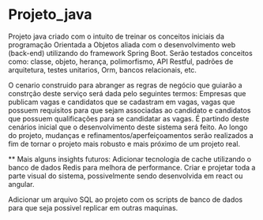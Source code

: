 # Projeto_java

Projeto java criado com o intuito de treinar os conceitos iniciais da programação Orientada a Objetos aliada com o 
desenvolvimento web (back-end) utilizando do framework Spring Boot. Serão testados conceitos como: classe, objeto, 
herança, polimorfismo, API Restful, padrões de arquitetura, testes unitarios, Orm, bancos relacionais, etc.

O cenario construido para abranger as regras de negócio que guiarão a constrção deste serviço será dada pelo seguintes 
termos: Empresas que publicam vagas e candidatos que se cadastram em vagas, vagas que possuem requisitos para que sejam 
associadas ao candidato e candidatos que possuem qualificações para se candidatar as vagas. É partindo deste cenários
inicial que o desenvolvimento deste sistema será feito. Ao longo do projeto, mudanças e refinamentos/aperfeiçoamentos 
serão realizados a fim de tornar o projeto mais robusto e mais próximo de um projeto real.

** Mais alguns insights futuros: Adicionar tecnologia de cache utilizando o banco de dados Redis para melhora de
performance. Criar e projetar toda a parte visual do sistema, possivelmente sendo desenvolvida em react ou angular.

Adicionar um arquivo SQL ao projeto com os scripts de banco de dados para que seja possivel replicar em outras maquinas.